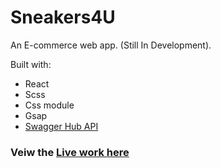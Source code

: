 # Sneakers4U

An E-commerce web app. 
(Still In Development).

Built with:
- React
- Scss
- Css module
- Gsap
- [Swagger Hub API](https://app.swaggerhub.com/apis-docs/tg4solutions/the-sneaker-database/1.0.0#)

### Veiw the [Live work here](https://sneakers4u.netlify.app/)
